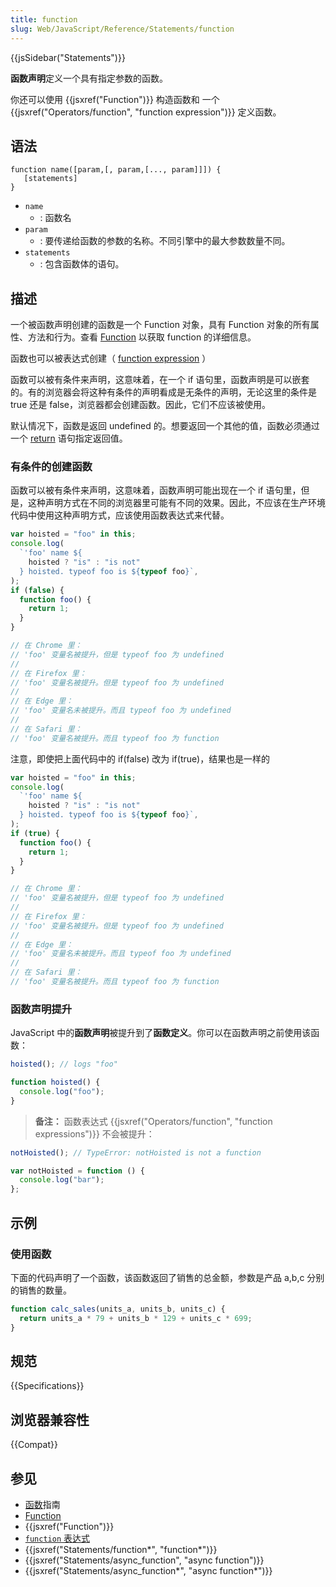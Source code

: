 ```yaml
---
title: function
slug: Web/JavaScript/Reference/Statements/function
---
```


{{jsSidebar("Statements")}}

**函数声明**定义一个具有指定参数的函数。

你还可以使用 {{jsxref("Function")}} 构造函数和 一个{{jsxref("Operators/function", "function expression")}} 定义函数。

## 语法

```plain
function name([param,[, param,[..., param]]]) {
   [statements]
}
```

- `name`
  - : 函数名
- `param`
  - : 要传递给函数的参数的名称。不同引擎中的最大参数数量不同。
- `statements`
  - : 包含函数体的语句。

## 描述

一个被函数声明创建的函数是一个 Function 对象，具有 Function 对象的所有属性、方法和行为。查看 [Function](/zh-CN/JavaScript/Reference/Global_Objects/Function) 以获取 function 的详细信息。

函数也可以被表达式创建（ [function expression](/zh-CN/JavaScript/Reference/Operators/function) ）

函数可以被有条件来声明，这意味着，在一个 if 语句里，函数声明是可以嵌套的。有的浏览器会将这种有条件的声明看成是无条件的声明，无论这里的条件是 true 还是 false，浏览器都会创建函数。因此，它们不应该被使用。

默认情况下，函数是返回 undefined 的。想要返回一个其他的值，函数必须通过一个 [return](/zh-CN/JavaScript/Reference/Statements/return) 语句指定返回值。

### 有条件的创建函数

函数可以被有条件来声明，这意味着，函数声明可能出现在一个 if 语句里，但是，这种声明方式在不同的浏览器里可能有不同的效果。因此，不应该在生产环境代码中使用这种声明方式，应该使用函数表达式来代替。

```js
var hoisted = "foo" in this;
console.log(
  `'foo' name ${
    hoisted ? "is" : "is not"
  } hoisted. typeof foo is ${typeof foo}`,
);
if (false) {
  function foo() {
    return 1;
  }
}

// 在 Chrome 里：
// 'foo' 变量名被提升，但是 typeof foo 为 undefined
//
// 在 Firefox 里：
// 'foo' 变量名被提升。但是 typeof foo 为 undefined
//
// 在 Edge 里：
// 'foo' 变量名未被提升。而且 typeof foo 为 undefined
//
// 在 Safari 里：
// 'foo' 变量名被提升。而且 typeof foo 为 function
```

注意，即使把上面代码中的 if(false) 改为 if(true)，结果也是一样的

```js
var hoisted = "foo" in this;
console.log(
  `'foo' name ${
    hoisted ? "is" : "is not"
  } hoisted. typeof foo is ${typeof foo}`,
);
if (true) {
  function foo() {
    return 1;
  }
}

// 在 Chrome 里：
// 'foo' 变量名被提升，但是 typeof foo 为 undefined
//
// 在 Firefox 里：
// 'foo' 变量名被提升。但是 typeof foo 为 undefined
//
// 在 Edge 里：
// 'foo' 变量名未被提升。而且 typeof foo 为 undefined
//
// 在 Safari 里：
// 'foo' 变量名被提升。而且 typeof foo 为 function
```

### 函数声明提升

JavaScript 中的**函数声明**被提升到了**函数定义**。你可以在函数声明之前使用该函数：

```js
hoisted(); // logs "foo"

function hoisted() {
  console.log("foo");
}
```

> **备注：** 函数表达式 {{jsxref("Operators/function", "function expressions")}} 不会被提升：

```js
notHoisted(); // TypeError: notHoisted is not a function

var notHoisted = function () {
  console.log("bar");
};
```

## 示例

### 使用函数

下面的代码声明了一个函数，该函数返回了销售的总金额，参数是产品 a,b,c 分别的销售的数量。

```js
function calc_sales(units_a, units_b, units_c) {
  return units_a * 79 + units_b * 129 + units_c * 699;
}
```

## 规范

{{Specifications}}

## 浏览器兼容性

{{Compat}}

## 参见

- [函数](/zh-CN/docs/Web/JavaScript/Guide/Functions)指南
- [Function](/zh-CN/docs/Web/JavaScript/Reference/Functions)
- {{jsxref("Function")}}
- [`function` 表达式](/zh-CN/docs/Web/JavaScript/Reference/Operators/function)
- {{jsxref("Statements/function*", "function*")}}
- {{jsxref("Statements/async_function", "async function")}}
- {{jsxref("Statements/async_function*", "async function*")}}
